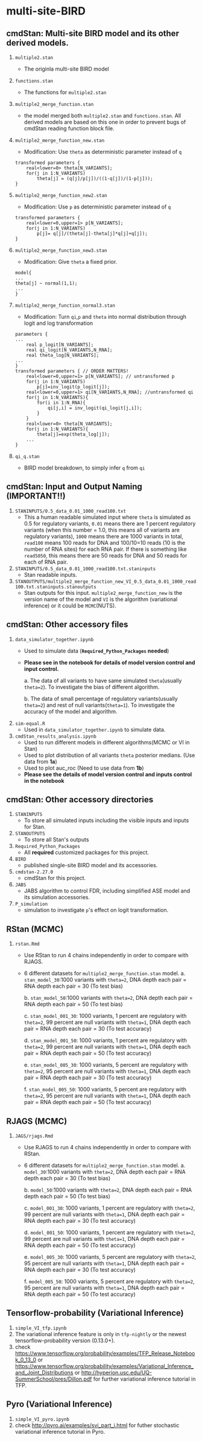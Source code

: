 # multi-site-BIRD
## cmdStan: Multi-site BIRD model and its other derived models.
1. `multiple2.stan` 
    - The originla multi-site BIRD model 
2. `functions.stan` 
    - The functions for `multiple2.stan`
3. `multiple2_merge_function.stan`
    - the model merged both `multiple2.stan` and `functions.stan`. All derived models are based on this one in order to prevent bugs of cmdStan reading function block file. 
4. `multiple2_merge_function_new.stan`
    - Modification: Use `theta` as deterministic parameter instead of `q`
    ```
    transformed parameters {
        real<lower=0> theta[N_VARIANTS];
        for(j in 1:N_VARIANTS)
            theta[j] = (q[j]/p[j])/((1-q[j])/(1-p[j]));
    }
    ```
5. `multiple2_merge_function_new2.stan`
    - Modification: Use `p` as deterministic parameter instead of `q`
    ```
    transformed parameters { 
        real<lower=0,upper=1> p[N_VARIANTS];
        for(j in 1:N_VARIANTS)
            p[j]= q[j]/(theta[j]-theta[j]*q[j]+q[j]);
    }
    ```
6. `multiple2_merge_function_new3.stan`
    - Modification: Give `theta` a fixed prior. 
    ```
    model{
    ...
    theta[j] ~ normal(1,1);
    ...
    }
    ```
    
7. `multiple2_merge_function_normal3.stan`
    - Modification: Turn `qi`,`p` and `theta` into normal distribution through logit and log transformation
    ```
    parameters {
    ...
        real p_logit[N_VARIANTS];
        real qi_logit[N_VARIANTS,N_RNA];
        real theta_log[N_VARIANTS];
    ...
    }
    transformed parameters { // ORDER MATTERS!
        real<lower=0,upper=1> p[N_VARIANTS]; // untransformed p
        for(j in 1:N_VARIANTS)
            p[j]=inv_logit(p_logit[j]);
        real<lower=0,upper=1> qi[N_VARIANTS,N_RNA]; //untransformed qi
        for(j in 1:N_VARIANTS){
            for(i in 1:N_RNA){
                qi[j,i] = inv_logit(qi_logit[j,i]);
            }
        }
        real<lower=0> theta[N_VARIANTS];
        for(j in 1:N_VARIANTS){
            theta[j]=exp(theta_log[j]);
        ...
   }
   ```
8. `qi_q.stan`
    - BIRD model breakdown, to simply infer `q` from `qi`

## cmdStan: Input and Output Naming (__IMPORTANT!!__)
1. `STANINPUTS/0.5_data_0.01_1000_read100.txt`
    - This a human readable simulated input where `theta` is simulated as 0.5 for regulatory variants, `0.01` means there are 1 percent regulatory variants (when this number = 1.0, this means all of variants are regulatory variants), `1000` means there are 1000 variants in total, `read100` means 100 reads for DNA and 100/10=10 reads (10 is the number of RNA sites) for each RNA pair. If there is something like `read5050`, this means there are 50 reads for DNA and 50 reads for each of RNA pair. 
2. `STANINPUTS/0.5_data_0.01_1000_read100.txt.staninputs`
    - Stan readable inputs.
3. `STANOUTPUTS/multiple2_merge_function_new_VI_0.5_data_0.01_1000_read100.txt.staninputs.stanoutputs`
    - Stan outputs for this input. `multiple2_merge_function_new` is the version name of the model and `VI` is the algorithm (variational inference) or it could be `MCMC`(NUTS). 

## cmdStan: Other accessory files
1. `data_simulator_together.ipynb` 
    - Used to simulate data (__`Required_Python_Packages` needed__)
    - __Please see in the notebook for details of model version control and input control.__
        
        a. The data of all variants to have same simulated `theta`(usually `theta=2`). To investigate the bias of different algorithm. 
      
        b. The data of small percentage of regulatory variants(usually `theta=2`) and rest of null variants(`theta=1`). To investigate the accuracy of the model and algorithm. 
2. `sim-equal.R`
    - Used in `data_simulator_together.ipynb` to simulate data. 
3. `cmdStan_results_analysis.ipynb`
    - Used to run different models in different algorithms(MCMC or VI in Stan)
    - Used to plot distribution of all variants `theta` posterior medians. (Use data from __1a__)
    - Used to plot auc_roc (Need to use data from __1b__)
    - __Please see the details of model version control and inputs control in the notebook__

## cmdStan: Other accessory directories 
1. `STANINPUTS`
    - To store all simulated inputs including the visible inputs and inputs for Stan. 
2. `STANOUTPUTS`
    - To store all Stan's outputs 
3. `Required_Python_Packages`
    - All __required__ customized packages for this project. 
4. `BIRD`
    - published single-site BIRD model and its accessories.
5. `cmdstan-2.27.0`
    - cmdStan for this project.
6. `JABS`
    - JABS algorithm to control FDR, including simplified ASE model and its simulation accessories. 
7. `P_simulation`
    - simulation to investigate `p`'s effect on logit transformation. 

## RStan (MCMC)
1. `rstan.Rmd`
    - Use RStan to run 4 chains independently in order to compare with RJAGS.
    - 6 different datasets for `multiple2_merge_function.stan` model. 
        a. `stan_model_30`:1000 variants with `theta=2`, DNA depth each pair = RNA depth each pair = 30 (To test bias)
        
        b. `stan_model_50`:1000 variants with `theta=2`, DNA depth each pair = RNA depth each pair = 50 (To test bias)
        
        c. `stan_model_001_30`: 1000 variants, 1 percent are regulatory with `theta=2`, 99 percent are null variants with `theta=1`, DNA depth each pair = RNA depth each pair = 30 (To test accuracy)
        
        d. `stan_model_001_50`: 1000 variants, 1 percent are regulatory with `theta=2`, 99 percent are null variants with `theta=1`, DNA depth each pair = RNA depth each pair = 50 (To test accuracy)
        
        e. `stan_model_005_30`: 1000 variants, 5 percent are regulatory with `theta=2`, 95 percent are null variants with `theta=1`, DNA depth each pair = RNA depth each pair = 30 (To test accuracy)
        
        f. `stan_model_005_50`: 1000 variants, 5 percent are regulatory with `theta=2`, 95 percent are null variants with `theta=1`, DNA depth each pair = RNA depth each pair = 50 (To test accuracy)

## RJAGS (MCMC)
1. `JAGS/rjags.Rmd`
    - Use RJAGS to run 4 chains independently in order to compare with RStan.
    - 6 different datasets for `multiple2_merge_function.stan` model. 
        a. `model_30`:1000 variants with `theta=2`, DNA depth each pair = RNA depth each pair = 30 (To test bias)
        
        b. `model_50`:1000 variants with `theta=2`, DNA depth each pair = RNA depth each pair = 50 (To test bias)
        
        c. `model_001_30`: 1000 variants, 1 percent are regulatory with `theta=2`, 99 percent are null variants with `theta=1`, DNA depth each pair = RNA depth each pair = 30 (To test accuracy)
        
        d. `model_001_50`: 1000 variants, 1 percent are regulatory with `theta=2`, 99 percent are null variants with `theta=1`, DNA depth each pair = RNA depth each pair = 50 (To test accuracy)
        
        e. `model_005_30`: 1000 variants, 5 percent are regulatory with `theta=2`, 95 percent are null variants with `theta=1`, DNA depth each pair = RNA depth each pair = 30 (To test accuracy)
        
        f. `model_005_50`: 1000 variants, 5 percent are regulatory with `theta=2`, 95 percent are null variants with `theta=1`, DNA depth each pair = RNA depth each pair = 50 (To test accuracy)


## Tensorflow-probability (Variational Inference)
1. `simple_VI_tfp.ipynb`
2. The variational inference feature is only in `tfp-nightly` or the newest tensorflow-probability version (0.13.0+).
3. check https://www.tensorflow.org/probability/examples/TFP_Release_Notebook_0_13_0 or https://www.tensorflow.org/probability/examples/Variational_Inference_and_Joint_Distributions or http://hyperion.usc.edu/UQ-SummerSchool/pres/Dillon.pdf for further variational inference tutorial in TFP. 

## Pyro (Variational Inference)
1. `simple_VI_pyro.ipynb`
2. check http://pyro.ai/examples/svi_part_i.html for futher stochastic variational inference tutorial in Pyro.


